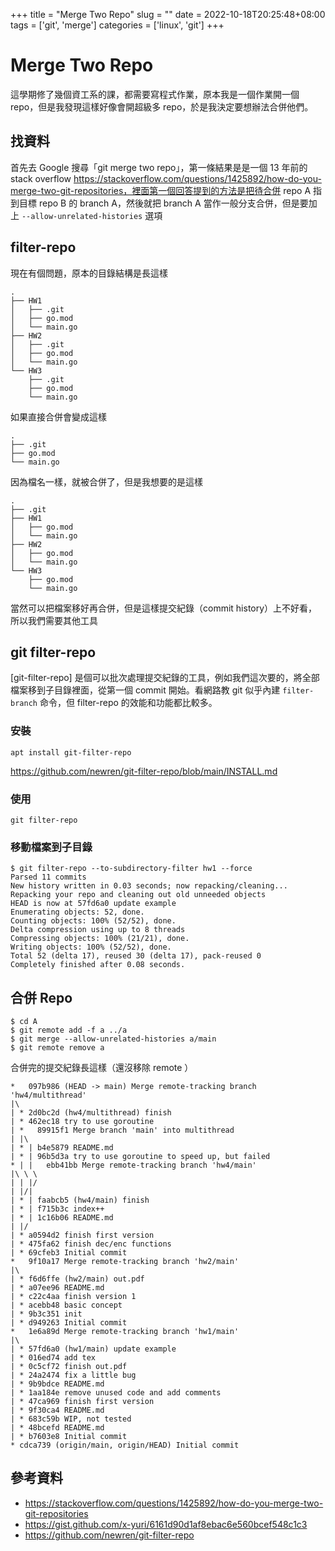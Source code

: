 +++
title = "Merge Two Repo"
slug = ""
date = 2022-10-18T20:25:48+08:00
tags = ['git', 'merge']
categories = ['linux', 'git']
+++

# Merge Two Repo

這學期修了幾個資工系的課，都需要寫程式作業，原本我是一個作業開一個 repo，但是我發現這樣好像會開超級多 repo，於是我決定要想辦法合併他們。

## 找資料

首先去 Google 搜尋「git merge two repo」，第一條結果是是一個 13 年前的 stack overflow https://stackoverflow.com/questions/1425892/how-do-you-merge-two-git-repositories，裡面第一個回答提到的方法是把待合併 repo A 指到目標 repo B 的 branch A，然後就把 branch A 當作一般分支合併，但是要加上 `--allow-unrelated-histories` 選項

## filter-repo

現在有個問題，原本的目錄結構是長這樣

```
.
├── HW1
│   ├── .git
│   ├── go.mod
│   └── main.go
├── HW2
│   ├── .git
│   ├── go.mod
│   └── main.go
└── HW3
    ├── .git
    ├── go.mod
    └── main.go
```

如果直接合併會變成這樣

```
.
├── .git
├── go.mod
└── main.go
```

因為檔名一樣，就被合併了，但是我想要的是這樣

```
.
├── .git
├── HW1
│   ├── go.mod
│   └── main.go
├── HW2
│   ├── go.mod
│   └── main.go
└── HW3
    ├── go.mod
    └── main.go
```

當然可以把檔案移好再合併，但是這樣提交紀錄（commit history）上不好看，所以我們需要其他工具

## git filter-repo

[git-filter-repo] 是個可以批次處理提交紀錄的工具，例如我們這次要的，將全部檔案移到子目錄裡面，從第一個 commit 開始。看網路教 git 似乎內建 `filter-branch` 命令，但 filter-repo 的效能和功能都比較多。

### 安裝

`apt install git-filter-repo`

https://github.com/newren/git-filter-repo/blob/main/INSTALL.md

### 使用

`git filter-repo`

### 移動檔案到子目錄

```
$ git filter-repo --to-subdirectory-filter hw1 --force
Parsed 11 commits
New history written in 0.03 seconds; now repacking/cleaning...
Repacking your repo and cleaning out old unneeded objects
HEAD is now at 57fd6a0 update example
Enumerating objects: 52, done.
Counting objects: 100% (52/52), done.
Delta compression using up to 8 threads
Compressing objects: 100% (21/21), done.
Writing objects: 100% (52/52), done.
Total 52 (delta 17), reused 30 (delta 17), pack-reused 0
Completely finished after 0.08 seconds.
```

## 合併 Repo

```
$ cd A
$ git remote add -f a ../a
$ git merge --allow-unrelated-histories a/main
$ git remote remove a
```

合併完的提交紀錄長這樣（還沒移除 remote ）

```
*   097b986 (HEAD -> main) Merge remote-tracking branch 'hw4/multithread'
|\
| * 2d0bc2d (hw4/multithread) finish
| * 462ec18 try to use goroutine
| *   89915f1 Merge branch 'main' into multithread
| |\
| * | b4e5879 README.md
| * | 96b5d3a try to use goroutine to speed up, but failed
* | |   ebb41bb Merge remote-tracking branch 'hw4/main'
|\ \ \
| | |/
| |/|
| * | faabcb5 (hw4/main) finish
| * | f715b3c index++
| * | 1c16b06 README.md
| |/
| * a0594d2 finish first version
| * 475fa62 finish dec/enc functions
| * 69cfeb3 Initial commit
*   9f10a17 Merge remote-tracking branch 'hw2/main'
|\
| * f6d6ffe (hw2/main) out.pdf
| * a07ee96 README.md
| * c22c4aa finish version 1
| * acebb48 basic concept
| * 9b3c351 init
| * d949263 Initial commit
*   1e6a89d Merge remote-tracking branch 'hw1/main'
|\
| * 57fd6a0 (hw1/main) update example
| * 016ed74 add tex
| * 0c5cf72 finish out.pdf
| * 24a2474 fix a little bug
| * 9b9bdce README.md
| * 1aa184e remove unused code and add comments
| * 47ca969 finish first version
| * 9f30ca4 README.md
| * 683c59b WIP, not tested
| * 48bcefd README.md
| * b7603e8 Initial commit
* cdca739 (origin/main, origin/HEAD) Initial commit
```

## 參考資料

-   https://stackoverflow.com/questions/1425892/how-do-you-merge-two-git-repositories
-   https://gist.github.com/x-yuri/6161d90d1af8ebac6e560bcef548c1c3
-   https://github.com/newren/git-filter-repo
